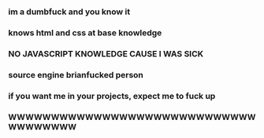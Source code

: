 ### im a dumbfuck and you know it
### knows html and css at base knowledge
### NO JAVASCRIPT KNOWLEDGE CAUSE I WAS SICK
### source engine brianfucked person
### if you want me in your projects, expect me to fuck up
### WWWWWWWWWWWWWWWWWWWWWWWWWWWWWWWWWWWWW
